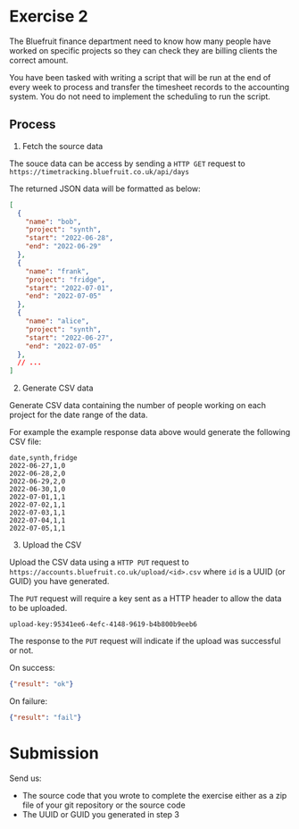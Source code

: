 # Exercise 2

The Bluefruit finance department need to know how many people have worked on specific projects so they can check they are billing clients the correct amount.

You have been tasked with writing a script that will be run at the end of every week to process and transfer the timesheet records to the accounting system. You do not need to implement the scheduling to run the script.

## Process

1. Fetch the source data

The souce data can be access by sending a ```HTTP GET``` request to ```https://timetracking.bluefruit.co.uk/api/days```

The returned JSON data will be formatted as below:

```json
[
  {
    "name": "bob",
    "project": "synth",
    "start": "2022-06-28",
    "end": "2022-06-29"
  },
  {
    "name": "frank",
    "project": "fridge",
    "start": "2022-07-01",
    "end": "2022-07-05"
  },
  {
    "name": "alice",
    "project": "synth",
    "start": "2022-06-27",
    "end": "2022-07-05"
  },
  // ...
]
```

2. Generate CSV data

Generate CSV data containing the number of people working on each project for the date range of the data.

For example the example response data above would generate the following CSV file:

```csv
date,synth,fridge
2022-06-27,1,0
2022-06-28,2,0
2022-06-29,2,0
2022-06-30,1,0
2022-07-01,1,1
2022-07-02,1,1
2022-07-03,1,1
2022-07-04,1,1
2022-07-05,1,1
```

3. Upload the CSV

Upload the CSV data using a ```HTTP PUT``` request to ```https://accounts.bluefruit.co.uk/upload/<id>.csv``` where ```id``` is a UUID (or GUID) you have generated.

The ```PUT``` request will require a key sent as a HTTP header to allow the data to be uploaded.

```upload-key:95341ee6-4efc-4148-9619-b4b800b9eeb6```

The response to the ```PUT``` request will indicate if the upload was successful or not.

On success:
```json
{"result": "ok"}
```

On failure:
```json
{"result": "fail"}
```

# Submission

Send us:
* The source code that you wrote to complete the exercise either as a zip file of your git repository or the source code
* The UUID or GUID you generated in step 3